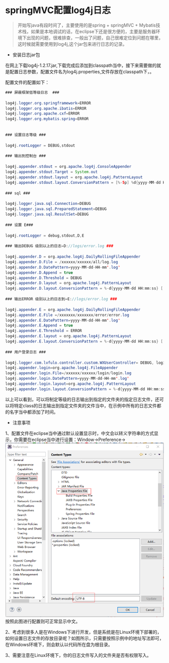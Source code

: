 # springMVC配置log4j日志

> 开始写java有段时间了，主要使用的是spring + springMVC + Mybatis技术栈，如果是本地调试的话，在eclipse下还是很方便的，主要是服务器环境下出现的问题，很难排查，一般出了问题，自己很难定位到问题在哪里，这时候就需要使用到log4j,这个jar包来进行日志的记录。

* 安装日志jar包

在网上下载log4j-1.2.17.jar,下载完成后添加到classpath当中，接下来需要做的就是配置日志参数，配置文件名为log4j.properties,文件存放在classpath下，。

配置文件的配置如下：

```java
### 屏蔽框架低等级日志  ###

log4j.logger.org.springframework=ERROR
log4j.logger.org.apache.ibatis=ERROR
log4j.logger.org.apache.cxf=ERROR
log4j.logger.org.mybatis.spring=ERROR


### 设置日志等级 ###

log4j.rootLogger = DEBUG,stdout

### 输出到控制台 ###

log4j.appender.stdout = org.apache.log4j.ConsoleAppender
log4j.appender.stdout.Target = System.out
log4j.appender.stdout.layout = org.apache.log4j.PatternLayout
log4j.appender.stdout.layout.ConversionPattern = [%-5p] %d{yyyy-MM-dd HH:mm:ss,SSS} method:%l%n%m%n

### sql ###

log4j.logger.java.sql.Connection=DEBUG
log4j.logger.java.sql.PreparedStatement=DEBUG
log4j.logger.java.sql.ResultSet=DEBUG

### 设置 E###

log4j.rootLogger = debug,stdout,D,E

### 输出DEBUG 级别以上的日志=D://logs/error.log ###

log4j.appender.D = org.apache.log4j.DailyRollingFileAppender
log4j.appender.D.File = /xxxxxx/xxxxxx/all/log.log
log4j.appender.D.DatePattern=yyyy-MM-dd-HH-mm'.log'
log4j.appender.D.Append = true
log4j.appender.D.Threshold = DEBUG
log4j.appender.D.layout = org.apache.log4j.PatternLayout
log4j.appender.D.layout.ConversionPattern = %-d{yyyy-MM-dd HH:mm:ss} [ %t:%r ] - [ %p ] %m%n

### 输出ERROR 级别以上的日志到=E://logs/error.log ###

log4j.appender.E = org.apache.log4j.DailyRollingFileAppender
log4j.appender.E.File =/xxxxxxx/xxxxxxx/error/error.log
log4j.appender.E.DatePattern=yyyy-MM-dd-HH-mm'.log'
log4j.appender.E.Append = true
log4j.appender.E.Threshold = ERROR
log4j.appender.E.layout = org.apache.log4j.PatternLayout
log4j.appender.E.layout.ConversionPattern = %-d{yyyy-MM-dd HH:mm:ss} [ %t:%r ] - [ %p ] %m%n

### 用户登录日志 ###

log4j.logger.com.lvfulo.controller.custom.WXUserController= DEBUG, login
log4j.appender.login=org.apache.log4j.FileAppender
log4j.appender.login.File=/xxxxxx/xxxxxx/login/login.log
log4j.appender.login.DatePattern=yyyy-MM-dd-HH-mm'.log'
log4j.appender.login.layout=org.apache.log4j.PatternLayout
log4j.appender.login.layout.ConversionPattern = %-d{yyyy-MM-dd HH:mm:ss} [ %t:%r ] - [ %p ] %m%n
```

以上可以看到，可以将制定等级的日志输出到指定的文件夹的指定日志文件，还可以将特定class的日志输出到指定文件夹的文件当中，在示例中所有的日志文件都的名字当中都添加了时间。

* 注意事项

1、配置文件在eclipse当中通过默认设置显示时，中文会以转义字符串的方式显示，你需要在eclipse当中进行设置：Window-&gt;Preference-&gt; ![log4j](../.gitbook/assets/log4j.png) 按照此图进行配置则可正常显示中文。

2、考虑到很多人是在Windows下进行开发，但是系统是在Linux环境下部署的，如何设置日志文件的存放目录呢？如图所示，只需要按照示例中的地址写法即可，在Windows环境下，则会默认以代码所在盘为根目录。

3、需要注意在Linux环境下，你的日志文件写入的文件夹是否有权限写入。

